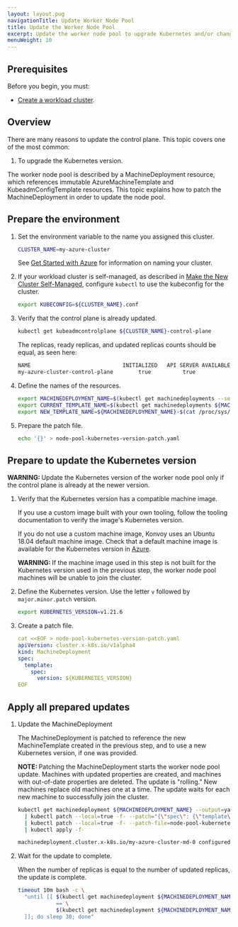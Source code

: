 ```yaml
---
layout: layout.pug
navigationTitle: Update Worker Node Pool
title: Update the Worker Node Pool
excerpt: Update the worker node pool to upgrade Kubernetes and/or change machine properties
menuWeight: 10
---
```


## Prerequisites

Before you begin, you must:

- [Create a workload cluster][createnewcluster].

## Overview

There are many reasons to update the control plane. This topic covers one of the most common:

1. To upgrade the Kubernetes version.

The worker node pool is described by a MachineDeployment resource, which references immutable AzureMachineTemplate and KubeadmConfigTemplate resources. This topic explains how to patch the MachineDeployment in order to update the node pool.

## Prepare the environment

1.  Set the environment variable to the name you assigned this cluster.

    ```bash
    CLUSTER_NAME=my-azure-cluster
    ```

    See [Get Started with Azure][createnewcluster_name] for information on naming your cluster.

1.  If your workload cluster is self-managed, as described in [Make the New Cluster Self-Managed][makeselfmanaged], configure `kubectl` to use the kubeconfig for the cluster.

    ```bash
    export KUBECONFIG=${CLUSTER_NAME}.conf
    ```

1.  Verify that the control plane is already updated.

    ```bash
    kubectl get kubeadmcontrolplane ${CLUSTER_NAME}-control-plane
    ```

    The replicas, ready replicas, and updated replicas counts should be equal, as seen here:

    ```sh
    NAME                             INITIALIZED   API SERVER AVAILABLE   VERSION   REPLICAS   READY   UPDATED   UNAVAILABLE
    my-azure-cluster-control-plane        true          true                   v1.21.6   4          4       4
    ```

1.  Define the names of the resources.

    ```bash
    export MACHINEDEPLOYMENT_NAME=$(kubectl get machinedeployments --selector=cluster.x-k8s.io/cluster-name=${CLUSTER_NAME} -ojsonpath='{.items[0].metadata.name}')
    export CURRENT_TEMPLATE_NAME=$(kubectl get machinedeployments ${MACHINEDEPLOYMENT_NAME} -ojsonpath='{.spec.template.spec.infrastructureRef.name}')
    export NEW_TEMPLATE_NAME=${MACHINEDEPLOYMENT_NAME}-$(cat /proc/sys/kernel/random/uuid | head -c4)
    ```

1.  Prepare the patch file.

    ```bash
    echo '{}' > node-pool-kubernetes-version-patch.yaml
    ```

## Prepare to update the Kubernetes version

<!-- TODO: Explain which Kubernetes versions Konvoy supports -->

<p class="message--warning"><strong>WARNING: </strong>Update the Kubernetes version of the worker node pool only if the control plane is already at the newer version.</p>

1.  Verify that the Kubernetes version has a compatible machine image.

    If you use a custom image built with your own tooling, follow the tooling documentation to verify the image's Kubernetes version.

    If you do not use a custom machine image, Konvoy uses an Ubuntu 18.04 default machine image. Check that a default machine image is available for the Kubernetes version in [Azure][azuredefaultmachineimages].

    <p class="message--warning"><strong>WARNING: </strong>If the machine image used in this step is not built for the Kubernetes version used in the previous step, the worker node pool machines will be unable to join the cluster.</p>

1.  Define the Kubernetes version. Use the letter `v` followed by `major.minor.patch` version.

    ```bash
    export KUBERNETES_VERSION=v1.21.6
    ```

1.  Create a patch file.

    ```yaml
    cat <<EOF > node-pool-kubernetes-version-patch.yaml
    apiVersion: cluster.x-k8s.io/v1alpha4
    kind: MachineDeployment
    spec:
      template:
        spec:
          version: ${KUBERNETES_VERSION}
    EOF
    ```

## Apply all prepared updates

1.  Update the MachineDeployment

    The MachineDeployment is patched to reference the new MachineTemplate created in the previous step, and to use a new Kubernetes version, if one was provided.

    <p class="message--note"><strong>NOTE: </strong>Patching the MachineDeployment starts the worker node pool update. Machines with updated properties are created, and machines with out-of-date properties are deleted. The update is "rolling." New machines replace old machines one at a time. The update waits for each new machine to successfully join the cluster.</p>

    ```bash
    kubectl get machinedeployment ${MACHINEDEPLOYMENT_NAME} --output=yaml \
      | kubectl patch --local=true -f- --patch="{\"spec\": {\"template\": {\"spec\": {\"infrastructureRef\": {\"name\": \"$NEW_TEMPLATE_NAME\"} } } } }" --type=merge --output=yaml \
      | kubectl patch --local=true -f- --patch-file=node-pool-kubernetes-version-patch.yaml --type=merge --output=yaml \
      | kubectl apply -f-
    ```

    ```sh
    machinedeployment.cluster.x-k8s.io/my-azure-cluster-md-0 configured
    ```

1.  Wait for the update to complete.

    When the number of replicas is equal to the number of updated replicas, the update is complete.

    <!-- NOTE: `kubectl wait` is the preferred solution, but cannot be used with MachineDeployment, because it does not yet have Conditions (https://github.com/kubernetes-sigs/cluster-api/pull/4625) -->

    ```bash
    timeout 10m bash -c \
      "until [[ $(kubectl get machinedeployment ${MACHINEDEPLOYMENT_NAME} -ojsonpath='{.status.replicas}') \
                == \
                $(kubectl get machinedeployment ${MACHINEDEPLOYMENT_NAME} -ojsonpath='{.status.updatedReplicas}')
      ]]; do sleep 30; done"
    ```

<!--
## Known Limitations

<p class="message--note"><strong>NOTE: </strong>Be aware of these limitations in the current release of Konvoy.</p>

-->

[createnewcluster]: ../../new
[createnewcluster_name]: ../../new/index.md#create-a-new-azure-kubernetes-cluster
[makeselfmanaged]: ../../self-managed
[azuredefaultmachineimages]: https://capz.sigs.k8s.io/topics/custom-images.html?highlight=images#reference-images
[imagebuilder]: ../../../../../image-builder
